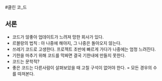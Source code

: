 #클린 코_드

## 서론
- 코드가 않좋아 업데이트가 느려져 망한 회사가 있다.
- 르블랑의 법칙 : 아 나중에 해야지, 그 나중은 돌아오지 않는다.
- 쓰레기 코드로 고생한다. 프로젝트 초반에 빠르게 가다가 나중에는 엄청 느려진다.
- 기한을 마추기 위해 코드를 막짜면 결국 기한내에 만들지 못한다.
- 코드는 문학적?
- 좋은 코드는 다른사람이 살펴보았을 때 고칠 구석이 없어야 한다. = 모든 경우의 수를 따져본다.